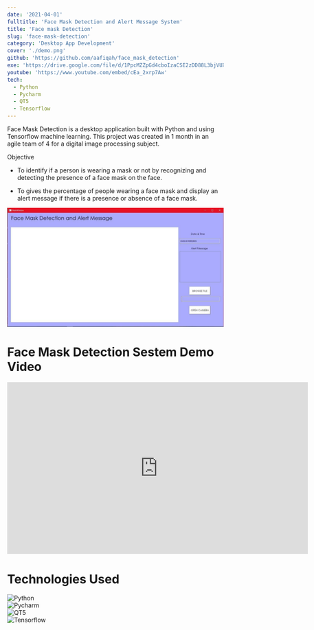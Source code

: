 ```yaml
---
date: '2021-04-01'
fulltitle: 'Face Mask Detection and Alert Message System'
title: 'Face mask Detection'
slug: 'face-mask-detection'
category: 'Desktop App Development'
cover: './demo.png'
github: 'https://github.com/aafiqah/face_mask_detection'
exe: 'https://drive.google.com/file/d/1PpcMZZpGd4cboIzaCSE2zDD88L3bjVUX/view?usp=sharing'
youtube: 'https://www.youtube.com/embed/cEa_2xrp7Aw'
tech:
  - Python
  - Pycharm
  - QT5
  - Tensorflow
---
```


<div class="modal-content-container">
  <div class="modal-content-text">

Face Mask Detection is a desktop application built with Python and using Tensorflow machine learning. This project was created in 1 month in an agile team of 4 for a digital image processing subject.

Objective

- To identify if a person is wearing a mask or not by recognizing and detecting the presence of a face mask on the face.
- To gives the percentage of people wearing a face mask and display an alert message if there is a presence or absence of a face mask.

  </div>

  <div class="modal-content-img">

![Main Page](./mainpage.jpg)

  </div>
</div>

# Face Mask Detection Sestem Demo Video

<div style="text-align: center;">
  <iframe width="700" height="400" src="https://www.youtube.com/embed/cEa_2xrp7Aw" frameborder="0" allowfullscreen></iframe>
</div>

# Technologies Used

<div class="container">
  <div class="badge-item">
    <img src="https://img.shields.io/badge/Python-3776AB?style=for-the-badge&logo=python&logoColor=white" alt="Python" class="badge-image" />
  </div>
  <div class="badge-item">
    <img src="https://img.shields.io/badge/PyCharm-000000.svg?&style=for-the-badge&logo=PyCharm&logoColor=white" alt="Pycharm" class="badge-image" />
  </div>
  <div class="badge-item">
    <img src="https://img.shields.io/badge/Qt%20Designer-%23217346.svg?style=for-the-badge&logo=Qt&logoColor=white" alt="QT5" class="badge-image" />
  </div>
  <div class="badge-item">
    <img src="https://img.shields.io/badge/TensorFlow-FF6F00?style=for-the-badge&logo=tensorflow&logoColor=white" alt="Tensorflow" class="badge-image" />
  </div>
</div>
